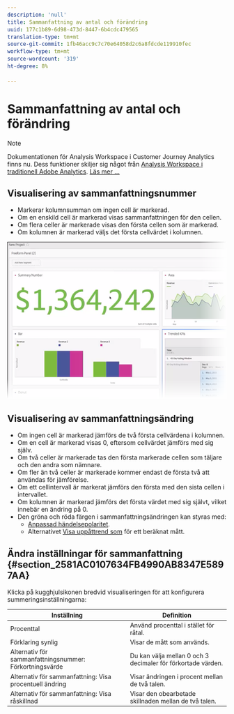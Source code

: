 ```yaml
---
description: 'null'
title: Sammanfattning av antal och förändring
uuid: 177c1b89-6d98-473d-8447-6b4cdc479565
translation-type: tm+mt
source-git-commit: 1fb46acc9c7c70e64058d2c6a8fdcde119910fec
workflow-type: tm+mt
source-wordcount: '319'
ht-degree: 8%

---
```



# Sammanfattning av antal och förändring

>[!NOTE]
>
>Dokumentationen för Analysis Workspace i Customer Journey Analytics finns nu. Dess funktioner skiljer sig något från [Analysis Workspace i traditionell Adobe Analytics](https://docs.adobe.com/content/help/en/analytics/analyze/analysis-workspace/home.html). [Läs mer …](/help/getting-started/cja-aa.md)

## Visualisering av sammanfattningsnummer

* Markerar kolumnsumman om ingen cell är markerad.
* Om en enskild cell är markerad visas sammanfattningen för den cellen.
* Om flera celler är markerade visas den första cellen som är markerad.
* Om kolumnen är markerad väljs det första cellvärdet i kolumnen.

![](assets/summary-number.png)

## Visualisering av sammanfattningsändring

* Om ingen cell är markerad jämförs de två första cellvärdena i kolumnen.
* Om en cell är markerad visas 0, eftersom cellvärdet jämförs med sig själv.
* Om två celler är markerade tas den första markerade cellen som täljare och den andra som nämnare.
* Om fler än två celler är markerade kommer endast de första två att användas för jämförelse.
* Om ett cellintervall är markerat jämförs den första med den sista cellen i intervallet.
* Om kolumnen är markerad jämförs det första värdet med sig självt, vilket innebär en ändring på 0.
* Den gröna och röda färgen i sammanfattningsändringen kan styras med:
   * [Anpassad händelsepolaritet](https://docs.adobe.com/content/help/en/analytics/admin/admin-tools/success-events/success-event.html).
   * Alternativet [Visa uppåttrend som](https://docs.adobe.com/content/help/en/analytics/components/calculated-metrics/calcmetric-workflow/cm-build-metrics.html) för ett beräknat mått.

## Ändra inställningar för sammanfattning {#section_2581AC0107634FB4990AB8347E5897AA}

Klicka på kugghjulsikonen bredvid visualiseringen för att konfigurera summeringsinställningarna:

| Inställning | Definition |
|--- |--- |
| Procenttal | Använd procenttal i stället för råtal. |
| Förklaring synlig | Visar de mått som används. |
| Alternativ för sammanfattningsnummer: Förkortningsvärde | Du kan välja mellan 0 och 3 decimaler för förkortade värden. |
| Alternativ för sammanfattning: Visa procentuell ändring | Visar ändringen i procent mellan de två talen. |
| Alternativ för sammanfattning: Visa råskillnad | Visar den obearbetade skillnaden mellan de två talen. |
